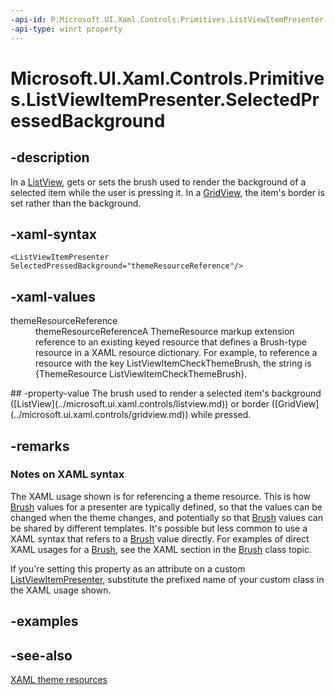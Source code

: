 ```yaml
---
-api-id: P:Microsoft.UI.Xaml.Controls.Primitives.ListViewItemPresenter.SelectedPressedBackground
-api-type: winrt property
---
```


<!-- Property syntax
public Windows.UI.Xaml.Media.Brush SelectedPressedBackground { get;  set; }
-->

# Microsoft.UI.Xaml.Controls.Primitives.ListViewItemPresenter.SelectedPressedBackground

## -description
In a [ListView](../microsoft.ui.xaml.controls/listview.md), gets or sets the brush used to render the background of a selected item while the user is pressing it. In a [GridView](../microsoft.ui.xaml.controls/gridview.md), the item's border is set rather than the background.

## -xaml-syntax
```xaml
<ListViewItemPresenter SelectedPressedBackground="themeResourceReference"/>

```


## -xaml-values
<dl><dt>themeResourceReference</dt><dd>themeResourceReferenceA ThemeResource markup extension reference to an existing keyed resource that defines a Brush-type resource in a XAML resource dictionary. For example, to reference a resource with the key ListViewItemCheckThemeBrush, the string is {ThemeResource ListViewItemCheckThemeBrush}.</dd>
</dl>
## -property-value
The brush used to render a selected item's background ([ListView](../microsoft.ui.xaml.controls/listview.md)) or border ([GridView](../microsoft.ui.xaml.controls/gridview.md)) while pressed.

## -remarks
### Notes on XAML syntax

The XAML usage shown is for referencing a theme resource. This is how [Brush](../microsoft.ui.xaml.media/brush.md) values for a presenter are typically defined, so that the values can be changed when the theme changes, and potentially so that [Brush](../microsoft.ui.xaml.media/brush.md) values can be shared by different templates. It's possible but less common to use a XAML syntax that refers to a [Brush](../microsoft.ui.xaml.media/brush.md) value directly. For examples of direct XAML usages for a [Brush](../microsoft.ui.xaml.media/brush.md), see the XAML section in the [Brush](../microsoft.ui.xaml.media/brush.md) class topic.

If you're setting this property as an attribute on a custom [ListViewItemPresenter](listviewitempresenter.md), substitute the prefixed name of your custom class in the XAML usage shown.

## -examples

## -see-also
[XAML theme resources](/windows/apps/design/style/xaml-theme-resources)
